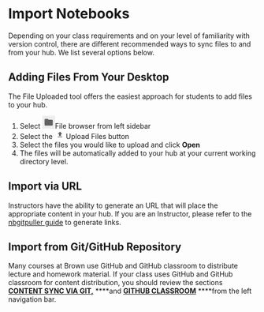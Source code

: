 # Import Notebooks

Depending on your class requirements and on your level of familiarity with version control, there are different recommended ways to sync files to and from your hub. We list several options below.

## Adding Files From Your Desktop

The File Uploaded tool offers the easiest approach for students to add files to your hub. 

1. Select ![](../.gitbook/assets/screenshot-from-2018-09-19-09-14-01.png)File browser from left sidebar
2. Select the ![](../.gitbook/assets/image%20%2812%29.png)Upload Files button 
3. Select the files you would like to upload and click **Open**
4. The files will be automatically added to your hub at your current working directory level.

## Import via URL

Instructors have the ability to generate an URL that will place the appropriate content in your hub. If you are an Instructor, please refer to the [nbgitpuller guide](../content-sync-via-link/nbgitpuller.md) to generate links.

## Import from Git/GitHub Repository

Many courses at Brown use GitHub and GitHub classroom to distribute lecture and homework material.  If your class uses GitHub and GitHub classroom for content distribution, you should review the sections [**CONTENT SYNC VIA GIT,**](../git-basics/overview.md) ****and [**GITHUB CLASSROOM**](../github-classroom-student-guide/overview.md) ****from the left navigation bar.

## 





